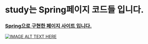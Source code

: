 # study는 Spring페이지 코드들 입니다.
### [Spring으로 구현한 페이지 사이트 입니다.](http://mysky0420.cafe24.com/)
[![IMAGE ALT TEXT HERE](https://img.youtube.com/vi/YOUTUBE_VIDEO_ID_HERE/0.jpg)](https://www.youtube.com/watch?v=jDIgJoe-70M)
